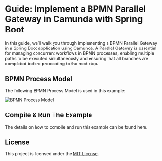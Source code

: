 # Guide: Implement a BPMN Parallel Gateway in Camunda with Spring Boot

In this guide, we’ll walk you through implementing a BPMN Parallel Gateway in a Spring Boot application using Camunda. 
A Parallel Gateway is essential for managing concurrent workflows in BPMN processes, enabling multiple paths to be 
executed simultaneously and ensuring that all branches are completed before proceeding to the next step.

## BPMN Process Model
The following BPMN Process Model is used in this example:

![BPMN Process Model](#)

## Compile & Run The Example
The details on how to compile and run this example can be found [here](#).

## License
This project is licensed under the [MIT License](../../LICENSE).
